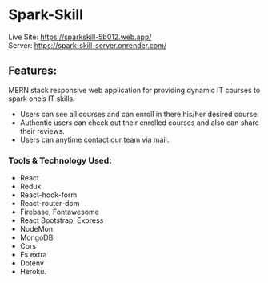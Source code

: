 # Spark-Skill
Live Site: https://sparkskill-5b012.web.app/
</br>
Server: https://spark-skill-server.onrender.com/ 

## Features:
MERN stack responsive web application for providing dynamic  IT courses to spark one’s IT skills.
</br>
* Users can see all courses and can enroll in there his/her desired course.
* Authentic users can check out their enrolled courses and also can share their reviews. 
* Users can anytime contact our team via mail.

### Tools & Technology Used:
* React 
* Redux 
* React-hook-form
* React-router-dom
* Firebase, Fontawesome
* React Bootstrap, Express
* NodeMon
* MongoDB
* Cors
* Fs extra
* Dotenv
* Heroku.
